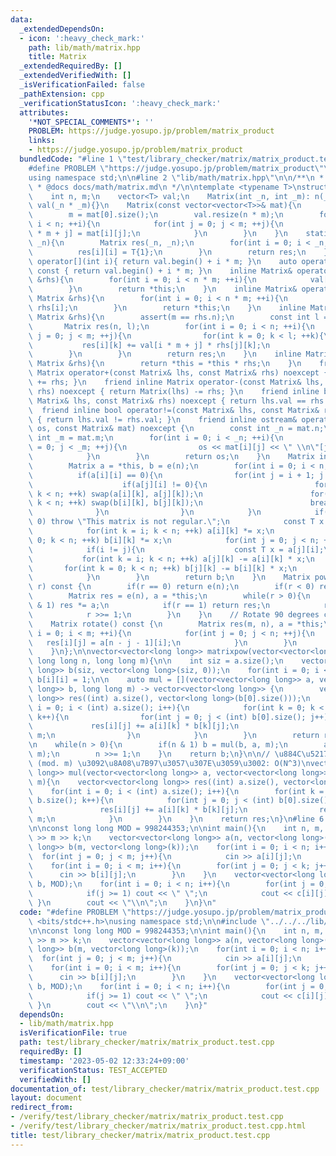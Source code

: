 ```yaml
---
data:
  _extendedDependsOn:
  - icon: ':heavy_check_mark:'
    path: lib/math/matrix.hpp
    title: Matrix
  _extendedRequiredBy: []
  _extendedVerifiedWith: []
  _isVerificationFailed: false
  _pathExtension: cpp
  _verificationStatusIcon: ':heavy_check_mark:'
  attributes:
    '*NOT_SPECIAL_COMMENTS*': ''
    PROBLEM: https://judge.yosupo.jp/problem/matrix_product
    links:
    - https://judge.yosupo.jp/problem/matrix_product
  bundledCode: "#line 1 \"test/library_checker/matrix/matrix_product.test.cpp\"\n\
    #define PROBLEM \"https://judge.yosupo.jp/problem/matrix_product\"\n#include <bits/stdc++.h>\n\
    using namespace std;\n\n#line 2 \"lib/math/matrix.hpp\"\n\n/**\n * @brief Matrix\n\
    \ * @docs docs/math/matrix.md\n */\n\ntemplate <typename T>\nstruct Matrix{\n\
    \    int n, m;\n    vector<T> val;\n    Matrix(int _n, int _m): n(_n), m(_m),\
    \ val(_n * _m){}\n    Matrix(const vector<vector<T>>& mat){\n        n = mat.size();\n\
    \        m = mat[0].size();\n        val.resize(n * m);\n        for(int i = 0;\
    \ i < n; ++i){\n            for(int j = 0; j < m; ++j){\n                val[i\
    \ * m + j] = mat[i][j];\n            }\n        }\n    }\n    static Matrix e(int\
    \ _n){\n        Matrix res(_n, _n);\n        for(int i = 0; i < _n; ++i){\n  \
    \          res[i][i] = T{1};\n        }\n        return res;\n    }\n    auto\
    \ operator[](int i){ return val.begin() + i * m; }\n    auto operator[](int i)\
    \ const { return val.begin() + i * m; }\n    inline Matrix& operator+=(const Matrix\
    \ &rhs){\n        for(int i = 0; i < n * m; ++i){\n            val[i] += rhs[i];\n\
    \        }\n        return *this;\n    }\n    inline Matrix& operator-=(const\
    \ Matrix &rhs){\n        for(int i = 0; i < n * m; ++i){\n            val[i] -=\
    \ rhs[i];\n        }\n        return *this;\n    }\n    inline Matrix operator*(const\
    \ Matrix &rhs){\n        assert(m == rhs.n);\n        const int l = rhs.m;\n \
    \       Matrix res(n, l);\n        for(int i = 0; i < n; ++i){\n            for(int\
    \ j = 0; j < m; ++j){\n                for(int k = 0; k < l; ++k){\n         \
    \           res[i][k] += val[i * m + j] * rhs[j][k];\n                }\n    \
    \        }\n        }\n        return res;\n    }\n    inline Matrix& operator*=(const\
    \ Matrix &rhs){\n        return *this = *this * rhs;\n    }\n    friend inline\
    \ Matrix operator+(const Matrix& lhs, const Matrix& rhs) noexcept { return Matrix(lhs)\
    \ += rhs; }\n    friend inline Matrix operator-(const Matrix& lhs, const Matrix&\
    \ rhs) noexcept { return Matrix(lhs) -= rhs; }\n    friend inline bool operator==(const\
    \ Matrix& lhs, const Matrix& rhs) noexcept { return lhs.val == rhs.val; }\n  \
    \  friend inline bool operator!=(const Matrix& lhs, const Matrix& rhs) noexcept\
    \ { return lhs.val != rhs.val; }\n    friend inline ostream& operator<<(ostream&\
    \ os, const Matrix& mat) noexcept {\n        const int _n = mat.n;\n        const\
    \ int _m = mat.m;\n        for(int i = 0; i < _n; ++i){\n            for(int j\
    \ = 0; j < _m; ++j){\n                os << mat[i][j] << \" \\n\"[j == _m - 1];\n\
    \            }\n        }\n        return os;\n    }\n    Matrix inv() const {\n\
    \        Matrix a = *this, b = e(n);\n        for(int i = 0; i < n; ++i){\n  \
    \          if(a[i][i] == 0){\n                for(int j = i + 1; j < n; ++j){\n\
    \                    if(a[j][i] != 0){\n                        for(int k = i;\
    \ k < n; ++k) swap(a[i][k], a[j][k]);\n                        for(int k = 0;\
    \ k < n; ++k) swap(b[i][k], b[j][k]);\n                        break;\n      \
    \              }\n                }\n            }\n            if(a[i][i] ==\
    \ 0) throw \"This matrix is not regular.\";\n            const T x = T{1} / a[i][i];\n\
    \            for(int k = i; k < n; ++k) a[i][k] *= x;\n            for(int k =\
    \ 0; k < n; ++k) b[i][k] *= x;\n            for(int j = 0; j < n; ++j){\n    \
    \            if(i != j){\n                    const T x = a[j][i];\n         \
    \           for(int k = i; k < n; ++k) a[j][k] -= a[i][k] * x;\n             \
    \       for(int k = 0; k < n; ++k) b[j][k] -= b[i][k] * x;\n                }\n\
    \            }\n        }\n        return b;\n    }\n    Matrix pow(long long\
    \ r) const {\n        if(r == 0) return e(n);\n        if(r < 0) return inv().pow(-r);\n\
    \        Matrix res = e(n), a = *this;\n        while(r > 0){\n            if(r\
    \ & 1) res *= a;\n            if(r == 1) return res;\n            res *= res;\n\
    \            r >>= 1;\n        }\n    }\n    // Rotate 90 degrees clockwise\n\
    \    Matrix rotate() const {\n        Matrix res(m, n), a = *this;\n        for(int\
    \ i = 0; i < m; ++i){\n            for(int j = 0; j < n; ++j){\n             \
    \   res[i][j] = a[n - j - 1][i];\n            }\n        }\n        return res;\n\
    \    }\n};\n\nvector<vector<long long>> matrixpow(vector<vector<long long>> a,\
    \ long long n, long long m){\n\n    int siz = a.size();\n    vector<vector<long\
    \ long>> b(siz, vector<long long>(siz, 0));\n    for(int i = 0; i < siz; i++)\
    \ b[i][i] = 1;\n\n    auto mul = [](vector<vector<long long>> a, vector<vector<long\
    \ long>> b, long long m) -> vector<vector<long long>> {\n        vector<vector<long\
    \ long>> res((int) a.size(), vector<long long>(b[0].size()));\n        for(int\
    \ i = 0; i < (int) a.size(); i++){\n            for(int k = 0; k < (int) b.size();\
    \ k++){\n                for(int j = 0; j < (int) b[0].size(); j++){\n       \
    \             res[i][j] += a[i][k] * b[k][j];\n                    res[i][j] %=\
    \ m;\n                }\n            }\n        }\n        return res;\n    };\n\
    \n    while(n > 0){\n        if(n & 1) b = mul(b, a, m);\n        a = mul(a, a,\
    \ m);\n        n >>= 1;\n    }\n    return b;\n}\n\n// \u884C\u5217\u306E\u7A4D\
    \ (mod. m) \u3092\u8A08\u7B97\u3057\u307E\u3059\u3002: O(N^3)\nvector<vector<long\
    \ long>> mul(vector<vector<long long>> a, vector<vector<long long>> b, long long\
    \ m){\n    vector<vector<long long>> res((int) a.size(), vector<long long>(b[0].size()));\n\
    \    for(int i = 0; i < (int) a.size(); i++){\n        for(int k = 0; k < (int)\
    \ b.size(); k++){\n            for(int j = 0; j < (int) b[0].size(); j++){\n \
    \               res[i][j] += a[i][k] * b[k][j];\n                res[i][j] %=\
    \ m;\n            }\n        }\n    }\n    return res;\n}\n#line 6 \"test/library_checker/matrix/matrix_product.test.cpp\"\
    \n\nconst long long MOD = 998244353;\n\nint main(){\n    int n, m, k; cin >> n\
    \ >> m >> k;\n    vector<vector<long long>> a(n, vector<long long>(m));\n    vector<vector<long\
    \ long>> b(m, vector<long long>(k));\n    for(int i = 0; i < n; i++){\n      \
    \  for(int j = 0; j < m; j++){\n            cin >> a[i][j];\n        }\n    }\n\
    \    for(int i = 0; i < m; i++){\n        for(int j = 0; j < k; j++){\n      \
    \      cin >> b[i][j];\n        }\n    }\n    vector<vector<long long>> c = mul(a,\
    \ b, MOD);\n    for(int i = 0; i < n; i++){\n        for(int j = 0; j < k; j++){\n\
    \            if(j >= 1) cout << \" \";\n            cout << c[i][j];\n       \
    \ }\n        cout << \"\\n\";\n    }\n}\n"
  code: "#define PROBLEM \"https://judge.yosupo.jp/problem/matrix_product\"\n#include\
    \ <bits/stdc++.h>\nusing namespace std;\n\n#include \"../../../lib/math/matrix.hpp\"\
    \n\nconst long long MOD = 998244353;\n\nint main(){\n    int n, m, k; cin >> n\
    \ >> m >> k;\n    vector<vector<long long>> a(n, vector<long long>(m));\n    vector<vector<long\
    \ long>> b(m, vector<long long>(k));\n    for(int i = 0; i < n; i++){\n      \
    \  for(int j = 0; j < m; j++){\n            cin >> a[i][j];\n        }\n    }\n\
    \    for(int i = 0; i < m; i++){\n        for(int j = 0; j < k; j++){\n      \
    \      cin >> b[i][j];\n        }\n    }\n    vector<vector<long long>> c = mul(a,\
    \ b, MOD);\n    for(int i = 0; i < n; i++){\n        for(int j = 0; j < k; j++){\n\
    \            if(j >= 1) cout << \" \";\n            cout << c[i][j];\n       \
    \ }\n        cout << \"\\n\";\n    }\n}"
  dependsOn:
  - lib/math/matrix.hpp
  isVerificationFile: true
  path: test/library_checker/matrix/matrix_product.test.cpp
  requiredBy: []
  timestamp: '2023-05-02 12:33:24+09:00'
  verificationStatus: TEST_ACCEPTED
  verifiedWith: []
documentation_of: test/library_checker/matrix/matrix_product.test.cpp
layout: document
redirect_from:
- /verify/test/library_checker/matrix/matrix_product.test.cpp
- /verify/test/library_checker/matrix/matrix_product.test.cpp.html
title: test/library_checker/matrix/matrix_product.test.cpp
---
```

